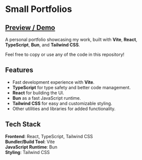 # Small Portfolios

## [Preview / Demo](https://zalaghi-dev.github.io/small-portfolios/)

A personal portfolio showcasing my work, built with **Vite**, **React**, **TypeScript**, **Bun**, and **Tailwind CSS**.

Feel free to copy or use any of the code in this repository!

## Features

- Fast development experience with **Vite**.
- **TypeScript** for type safety and better code management.
- **React** for building the UI.
- **Bun** as a fast JavaScript runtime.
- **Tailwind CSS** for easy and customizable styling.
- Other utilities and libraries for added functionality.

## Tech Stack

**Frontend**: React, TypeScript, Tailwind CSS  
**Bundler/Build Tool**: Vite  
**JavaScript Runtime**: Bun  
**Styling**: Tailwind CSS
